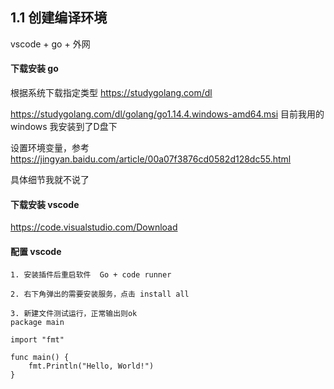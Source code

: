 ## 1.1 创建编译环境
vscode + go + 外网

#### 下载安装 go
根据系统下载指定类型 https://studygolang.com/dl

https://studygolang.com/dl/golang/go1.14.4.windows-amd64.msi
目前我用的windows
我安装到了D盘下

设置环境变量，参考 https://jingyan.baidu.com/article/00a07f3876cd0582d128dc55.html

具体细节我就不说了


#### 下载安装 vscode
https://code.visualstudio.com/Download

#### 配置 vscode
```
1. 安装插件后重启软件  Go + code runner

2. 右下角弹出的需要安装服务，点击 install all

3. 新建文件测试运行，正常输出则ok
package main

import "fmt"

func main() {
    fmt.Println("Hello, World!")
}

```
